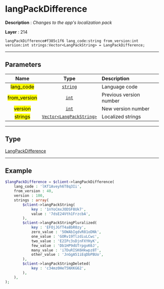 # langPackDifference

**Description** : *Changes to the app&#039;s localization pack*

**Layer** : 214

```tl
langPackDifference#f385c1f6 lang_code:string from_version:int version:int strings:Vector<LangPackString> = LangPackDifference;
```

---

## Parameters

| Name | Type | Description |
| :---: | :---: | :--- |
| <mark>lang_code</mark> | [`string`](type/string) | Language code |
| <mark>from_version</mark> | [`int`](type/int) | Previous version number |
| <mark>version</mark> | [`int`](type/int) | New version number |
| <mark>strings</mark> | [`Vector<LangPackString>`](type/LangPackString) | Localized strings |

---

## Type

[LangPackDifference](type/LangPackDifference)

---

## Example

```php
$langPackDifference = $client->langPackDifference(
	lang_code : 'lKf1Aveyh6T8q3Ii',
	from_version : 40,
	version : 100,
	strings : array(
		$client->langPackString(
			key : '1nYoCmxJODSF8Uk7',
			value : '7dsE24Vth1FrzcbA',
		),
		$client->langPackStringPluralized(
			key : 'EFOjJGfT4a8bR0zy',
			zero_value : '5OWAbIqdvR81oDNk',
			one_value : 'GORv19TlzdiuLCwc',
			two_value : 'E2IPc3sDjnFXYHyK',
			few_value : 'Db1HP9dUTrpgxK6J',
			many_value : 'i7DuRISK6Hkwpz8T',
			other_value : 'JnGgA51iEqDbPBUo',
		),
		$client->langPackStringDeleted(
			key : 'c34mz0HeT5NXKG62',
		),
	),
);
```